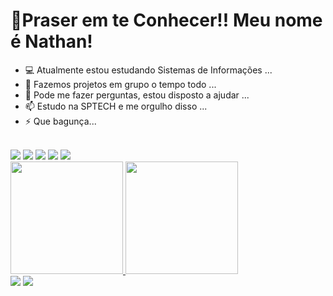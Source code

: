 # 🌟Praser em te Conhecer!! Meu nome é Nathan!

- 💻 Atualmente estou estudando Sistemas de Informações ...
- 👯 Fazemos projetos em grupo o tempo todo ...
- 💬 Pode me fazer perguntas, estou disposto a ajudar  ...
- 📫 Estudo na SPTECH e me orgulho disso ...
- ⚡ Que bagunça...
<br>
<div> 
 <img src="https://img.shields.io/badge/HTML-239120?style=for-the-badge&logo=html5&logoColor=white"/>
 <img src="https://img.shields.io/badge/JavaScript-F7DF1E?style=for-the-badge&logo=javascript&logoColor=black"/>
 <img src="https://img.shields.io/badge/CSS-239120?&style=for-the-badge&logo=css3&logoColor=white"/>
 <img src="https://img.shields.io/badge/MySQL-005C84?style=for-the-badge&logo=mysql&logoColor=white"/>
 <img src="https://img.shields.io/badge/Arduino-00979D?style=for-the-badge&logo=Arduino&logoColor=white"/>
 </div>

<div>
  <a href="https://github.com/raonhn">
  <img height="180em" src="https://github-readme-stats.vercel.app/api?username=raonhn&show_icons=true&theme=dark&include_all_commits=true&count_private=true"/>
  <img height="180em" src="https://github-readme-stats.vercel.app/api/top-langs/?username=raonhn&layout=compact&langs_count=16&theme=dark"/>
</div>
 
<div>
<!--  	<a href="https://www.twitch.tv/honragt" target="_blank"><img src="https://img.shields.io/badge/Twitch-9146FF?style=for-the- badge&logo=twitch&logoColor=white" target="_blank"></a> -->
 <a href="https://discord.gg/K2X5vcaa6d" target="_blank"><img src="https://img.shields.io/badge/Discord-7289DA?style=for-the-badge&logo= discord&logoColor=white" target="_blank"></a>
<a href="https://www.linkedin.com/in/nathan-oliveira-6a1967215/" target="_blank"><img src="https://img.shields.io/badge/LinkedIn-0077B5?style=for-the-badge&logo=linkedin&logoColor=white" target="_blank"></a>
</div>
